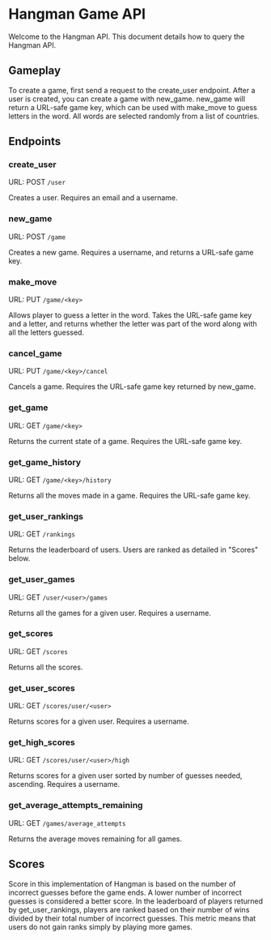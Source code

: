 # Hangman Game API

Welcome to the Hangman API. This document details how to query the Hangman API.

## Gameplay
To create a game, first send a request to the create_user endpoint. After a user is created, you can create a game
with new_game. new_game will return a URL-safe game key, which can be used with make_move to guess letters in the
word. All words are selected randomly from a list of countries.

## Endpoints

### create_user
URL: POST `/user`

Creates a user. Requires an email and a username.

### new_game
URL: POST `/game`

Creates a new game. Requires a username, and returns a URL-safe game key.

### make_move
URL: PUT `/game/<key>`

Allows player to guess a letter in the word. Takes the URL-safe game key and a letter, and returns whether the letter
was part of the word along with all the letters guessed.

### cancel_game
URL: PUT `/game/<key>/cancel`

Cancels a game. Requires the URL-safe game key returned by new_game.

### get_game
URL: GET `/game/<key>`

Returns the current state of a game. Requires the URL-safe game key.

### get_game_history
URL: GET `/game/<key>/history`

Returns all the moves made in a game. Requires the URL-safe game key.

### get_user_rankings
URL: GET `/rankings`

Returns the leaderboard of users. Users are ranked as detailed in "Scores" below.

### get_user_games
URL: GET `/user/<user>/games`

Returns all the games for a given user. Requires a username.

### get_scores
URL: GET `/scores`

Returns all the scores.

### get_user_scores
URL: GET `/scores/user/<user>`

Returns scores for a given user. Requires a username.

### get_high_scores
URL: GET `/scores/user/<user>/high`

Returns scores for a given user sorted by number of guesses needed, ascending. Requires a username.

### get_average_attempts_remaining
URL: GET `/games/average_attempts`

Returns the average moves remaining for all games.

## Scores

Score in this implementation of Hangman is based on the number of incorrect guesses before the game ends.
A lower number of incorrect guesses is considered a better score.
In the leaderboard of players returned by get_user_rankings, players are ranked based on their number of wins
divided by their total number of incorrect guesses. This metric means that users do not gain ranks simply
by playing more games.
